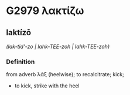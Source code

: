 # G2979 λακτίζω

## laktízō

_(lak-tid'-zo | lahk-TEE-zoh | lahk-TEE-zoh)_

### Definition

from adverb λάξ (heelwise); to recalcitrate; kick; 

- to kick, strike with the heel
